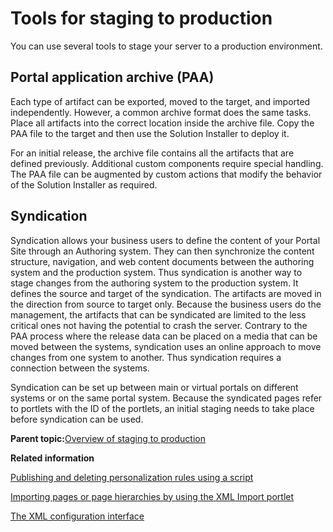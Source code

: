 # Tools for staging to production 

You can use several tools to stage your server to a production environment.

## Portal application archive \(PAA\)

Each type of artifact can be exported, moved to the target, and imported independently. However, a common archive format does the same tasks. Place all artifacts into the correct location inside the archive file. Copy the PAA file to the target and then use the Solution Installer to deploy it.

For an initial release, the archive file contains all the artifacts that are defined previously. Additional custom components require special handling. The PAA file can be augmented by custom actions that modify the behavior of the Solution Installer as required.

## Syndication

Syndication allows your business users to define the content of your Portal Site through an Authoring system. They can then synchronize the content structure, navigation, and web content documents between the authoring system and the production system. Thus syndication is another way to stage changes from the authoring system to the production system. It defines the source and target of the syndication. The artifacts are moved in the direction from source to target only. Because the business users do the management, the artifacts that can be syndicated are limited to the less critical ones not having the potential to crash the server. Contrary to the PAA process where the release data can be placed on a media that can be moved between the systems, syndication uses an online approach to move changes from one system to another. Thus syndication requires a connection between the systems.

Syndication can be set up between main or virtual portals on different systems or on the same portal system. Because the syndicated pages refer to portlets with the ID of the portlets, an initial staging needs to take place before syndication can be used.

**Parent topic:**[Overview of staging to production ](../deploy/dep_ovr_concepts.md)

**Related information**  


[Publishing and deleting personalization rules using a script](../pzn/pzn_publish_script.md)

[Importing pages or page hierarchies by using the XML Import portlet](../admin-system/adxmltsk_portlets_imp.md)

[The XML configuration interface ](../admin-system/admxmlai.md)

